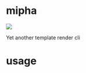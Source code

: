 # mipha
![](https://github.com/winterttr/mipha/workflows/go.yml/badge.svg)

Yet another template render cli

# usage
